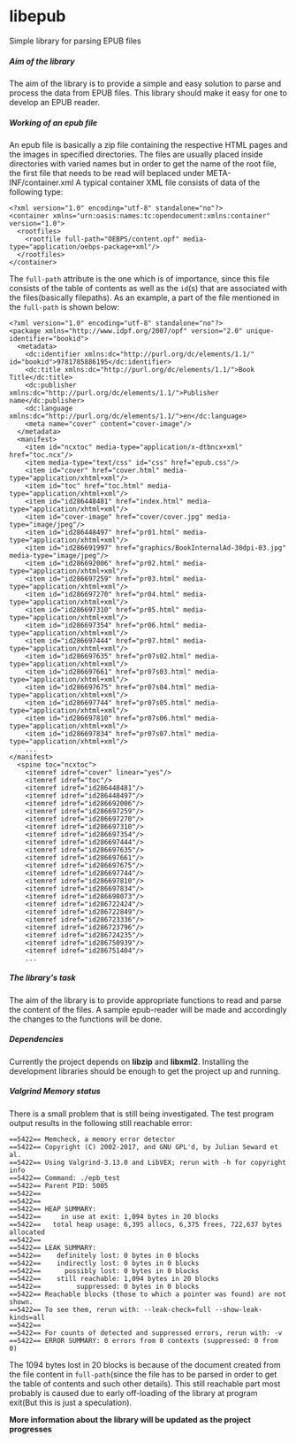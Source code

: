 # libepub
Simple library for parsing EPUB files

##### Aim of the library
The aim of the library is to provide a simple and easy solution to parse and process the data from EPUB files. This library should make it easy for one to develop an EPUB reader.

##### Working of an epub file
An epub file is basically a zip file containing the respective HTML pages and the images in specified directories. The files are usually placed inside directories with varied names but in order to get the name of the root file, the first file that needs to be read will beplaced under META-INF/container.xml
A typical container XML file consists of data of the following type:
```
<?xml version="1.0" encoding="utf-8" standalone="no"?>
<container xmlns="urn:oasis:names:tc:opendocument:xmlns:container" version="1.0">
  <rootfiles>
    <rootfile full-path="OEBPS/content.opf" media-type="application/oebps-package+xml"/>
  </rootfiles>
</container>
```
The `full-path` attribute is the one which is of importance, since this file consists of the table of contents as well as the `id`(s) that are associated with the files(basically filepaths). As an example, a part of the file mentioned in the `full-path` is shown below:
```
<?xml version="1.0" encoding="utf-8" standalone="no"?>
<package xmlns="http://www.idpf.org/2007/opf" version="2.0" unique-identifier="bookid">
  <metadata>
    <dc:identifier xmlns:dc="http://purl.org/dc/elements/1.1/" id="bookid">9781785886195</dc:identifier>
    <dc:title xmlns:dc="http://purl.org/dc/elements/1.1/">Book Title</dc:title>
    <dc:publisher xmlns:dc="http://purl.org/dc/elements/1.1/">Publisher name</dc:publisher>
    <dc:language xmlns:dc="http://purl.org/dc/elements/1.1/">en</dc:language>
    <meta name="cover" content="cover-image"/>
  </metadata>
  <manifest>
    <item id="ncxtoc" media-type="application/x-dtbncx+xml" href="toc.ncx"/>
    <item media-type="text/css" id="css" href="epub.css"/>
    <item id="cover" href="cover.html" media-type="application/xhtml+xml"/>
    <item id="toc" href="toc.html" media-type="application/xhtml+xml"/>
    <item id="id286448481" href="index.html" media-type="application/xhtml+xml"/>
    <item id="cover-image" href="cover/cover.jpg" media-type="image/jpeg"/>
    <item id="id286448497" href="pr01.html" media-type="application/xhtml+xml"/>
    <item id="id286691997" href="graphics/BookInternalAd-30dpi-03.jpg" media-type="image/jpeg"/>
    <item id="id286692006" href="pr02.html" media-type="application/xhtml+xml"/>
    <item id="id286697259" href="pr03.html" media-type="application/xhtml+xml"/>
    <item id="id286697270" href="pr04.html" media-type="application/xhtml+xml"/>
    <item id="id286697310" href="pr05.html" media-type="application/xhtml+xml"/>
    <item id="id286697354" href="pr06.html" media-type="application/xhtml+xml"/>
    <item id="id286697444" href="pr07.html" media-type="application/xhtml+xml"/>
    <item id="id286697635" href="pr07s02.html" media-type="application/xhtml+xml"/>
    <item id="id286697661" href="pr07s03.html" media-type="application/xhtml+xml"/>
    <item id="id286697675" href="pr07s04.html" media-type="application/xhtml+xml"/>
    <item id="id286697744" href="pr07s05.html" media-type="application/xhtml+xml"/>
    <item id="id286697810" href="pr07s06.html" media-type="application/xhtml+xml"/>
    <item id="id286697834" href="pr07s07.html" media-type="application/xhtml+xml"/>
    ...
</manifest>
  <spine toc="ncxtoc">
    <itemref idref="cover" linear="yes"/>
    <itemref idref="toc"/>
    <itemref idref="id286448481"/>
    <itemref idref="id286448497"/>
    <itemref idref="id286692006"/>
    <itemref idref="id286697259"/>
    <itemref idref="id286697270"/>
    <itemref idref="id286697310"/>
    <itemref idref="id286697354"/>
    <itemref idref="id286697444"/>
    <itemref idref="id286697635"/>
    <itemref idref="id286697661"/>
    <itemref idref="id286697675"/>
    <itemref idref="id286697744"/>
    <itemref idref="id286697810"/>
    <itemref idref="id286697834"/>
    <itemref idref="id286698073"/>
    <itemref idref="id286722424"/>
    <itemref idref="id286722849"/>
    <itemref idref="id286723336"/>
    <itemref idref="id286723796"/>
    <itemref idref="id286724235"/>
    <itemref idref="id286750939"/>
    <itemref idref="id286751404"/>
    ...
```

##### The library's task
The aim of the library is to provide appropriate functions to read and parse the content of the files. A sample epub-reader will be made and accordingly the changes to the functions will be done.

##### Dependencies
Currently the project depends on **libzip** and **libxml2**. Installing the development libraries should be enough to get the project up and running.

##### Valgrind Memory status
There is a small problem that is still being investigated. The test program output results in the following still reachable error:
```
==5422== Memcheck, a memory error detector
==5422== Copyright (C) 2002-2017, and GNU GPL'd, by Julian Seward et al.
==5422== Using Valgrind-3.13.0 and LibVEX; rerun with -h for copyright info
==5422== Command: ./epb_test
==5422== Parent PID: 5005
==5422==
==5422==
==5422== HEAP SUMMARY:
==5422==     in use at exit: 1,094 bytes in 20 blocks
==5422==   total heap usage: 6,395 allocs, 6,375 frees, 722,637 bytes allocated
==5422==
==5422== LEAK SUMMARY:
==5422==    definitely lost: 0 bytes in 0 blocks
==5422==    indirectly lost: 0 bytes in 0 blocks
==5422==      possibly lost: 0 bytes in 0 blocks
==5422==    still reachable: 1,094 bytes in 20 blocks
==5422==         suppressed: 0 bytes in 0 blocks
==5422== Reachable blocks (those to which a pointer was found) are not shown.
==5422== To see them, rerun with: --leak-check=full --show-leak-kinds=all
==5422==
==5422== For counts of detected and suppressed errors, rerun with: -v
==5422== ERROR SUMMARY: 0 errors from 0 contexts (suppressed: 0 from 0)
```
The 1094 bytes lost in 20 blocks is because of the document created from the file content in `full-path`(since the file has to be parsed in order to get the table of contents and such other details). This still reachable part most probably is caused due to early off-loading of the library at program exit(But this is just a speculation).

**More information about the library will be updated as the project progresses**

